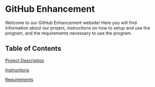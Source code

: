# **GitHub Enhancement**

Welcome to our GitHub Enhancement website!
Here you will find information about our project, instructions on how to setup and use the program, and the requirements necessary to use the program.

## **Table of Contents**

[Project Description](./description)

[Instructions](./instructions)

[Requirements](./requirements)
